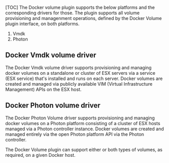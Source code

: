 [TOC]
The Docker volume plugin supports the below platforms and the corresponding drivers for those. The plugin supports all volume provisioning and managenment operations, defined by the Docker Volume plugin interface, on both platforms.

1. Vmdk
2. Photon

<script type="text/javascript" src="https://asciinema.org/a/80417.js" id="asciicast-80417" async></script>

## Docker Vmdk volume driver 
The Docker Vmdk volume driver supports provisioning and managing docker volumes on a standalone or cluster of ESX servers via a service (ESX service) that's installed and runs on each server. Docker volumes are created and managed via publicly available VIM (Virtual Infrastructure Management) APIs on the ESX host.

## Docker Photon volume driver 
The Docker Photon Volume driver supports provisioning and managing docker volumes on a Photon platform consisting of a cluster of ESX hosts managed via a Photon controller instance. Docker volumes are created and managed entirely via the open Photon platform API via the Photon controller.

The Docker Volume plugin can support either or both types of volumes, as required, on a given Docker host.
